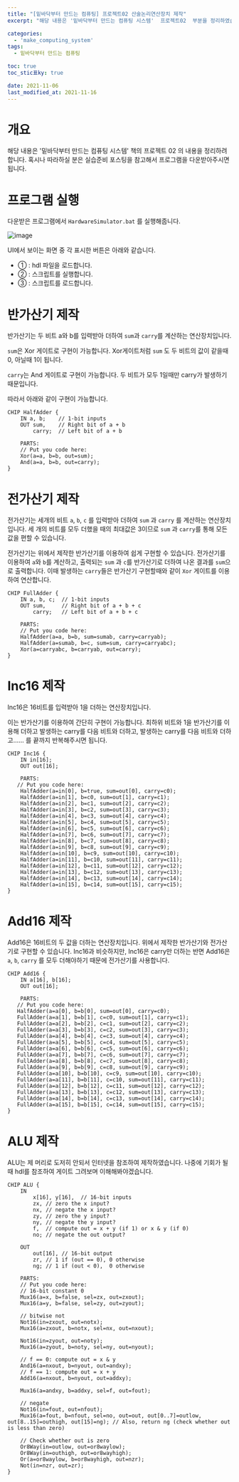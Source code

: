 ```yaml
---
title: "[밑바닥부터 만드는 컴퓨팅] 프로젝트02 산술논리연산장치 제작"
excerpt: "해당 내용은 '밑바닥부터 만드는 컴퓨팅 시스템'  프로젝트02  부분을 정리하였습니다. "

categories:
  - 'make_computing_system'
tags:
  - 밑바닥부터 만드는 컴퓨팅

toc: true
toc_stic표ky: true

date: 2021-11-06
last_modified_at: 2021-11-16
---
```


# 개요 

해당 내용은 '밑바닥부터 만드는 컴퓨팅 시스템' 책의 프로젝트 02 의 내용을 정리하려 합니다. 
혹시나 따라하실 분은 실습준비 포스팅을 참고해서 프로그램을 다운받아주시면 됩니다. 

# 프로그램 실행 

다운받은 프로그램에서 `HardwareSimulator.bat` 를 실행해줍니다. 

![image](https://user-images.githubusercontent.com/35713051/142761388-9d8c0dc9-0cfb-4c4e-bdde-8b2fc20c87d3.png)

UI에서 보이는 화면 중 각 표시한 버튼은 아래와 같습니다. 

* ① : hdl 파일을 로드합니다. 
* ② : 스크립트를 실행합니다. 
* ③ : 스크립트를 로드합니다. 

# 반가산기 제작

반가산기는 두 비트 a와 b를 입력받아 더하여 `sum`과 `carry`를 계산하는 연산장치입니다. 

`sum`은 Xor 게이트로 구현이 가능합니다. 
Xor게이트처럼 `sum` 도 두 비트의 값이 같을때 0, 아닐때 1이 됩니다. 

`carry`는 And 게이트로 구현이 가능합니다. 
두 비트가 모두 1일때만 carry가 발생하기 때문입니다. 

따라서 아래와 같이 구현이 가능합니다.

```
CHIP HalfAdder {
    IN a, b;    // 1-bit inputs
    OUT sum,    // Right bit of a + b 
        carry;  // Left bit of a + b

    PARTS:
    // Put you code here:
    Xor(a=a, b=b, out=sum);
    And(a=a, b=b, out=carry);
}
```

# 전가산기 제작 

전가산기는 세개의 비트 `a`, `b`, `c` 를 입력받아 더하여 `sum` 과 `carry` 를 계산하는 연산장치입니다. 
세 개의 비트를 모두 더했을 때의 최대값은 3이므로 `sum` 과 `carry`를 통해 모든 값을 편할 수 있습니다. 

전가산기는 위에서 제작한 반가산기를 이용하여 쉽게 구현할 수 있습니다. 
전가산기를 이용하여 `a`와 `b`를 계산하고, 출력되는 `sum` 과 `c`를 반가산기로 더하여 나온 결과를 `sum`으로 출력합니다. 
이때 발생하는 `carry`들은 반가산기 구현할때와 같이 `Xor` 게이트를 이용하여 연산합니다. 
```
CHIP FullAdder {
    IN a, b, c;  // 1-bit inputs
    OUT sum,     // Right bit of a + b + c
        carry;   // Left bit of a + b + c

    PARTS:
    // Put you code here:
    HalfAdder(a=a, b=b, sum=sumab, carry=carryab);
    HalfAdder(a=sumab, b=c, sum=sum, carry=carryabc);
	Xor(a=carryabc, b=carryab, out=carry);
}
```

# Inc16 제작 

Inc16은 16비트를 입력받아 1을 더하는 연산장치입니다. 

이는 반가산기를 이용하여 간단히 구현이 가능합니다. 
최하위 비트와 1을 반가산기를 이용해 더하고 발생하는 carry를 다음 비트와 더하고, 발생하는 carry를 다음 비트와 더하고......
를 끝까지 반복해주시면 됩니다.  

```
CHIP Inc16 {
    IN in[16];
    OUT out[16];

    PARTS:
   // Put you code here:
    HalfAdder(a=in[0], b=true, sum=out[0], carry=c0);
    HalfAdder(a=in[1], b=c0, sum=out[1], carry=c1);
    HalfAdder(a=in[2], b=c1, sum=out[2], carry=c2);
    HalfAdder(a=in[3], b=c2, sum=out[3], carry=c3);
    HalfAdder(a=in[4], b=c3, sum=out[4], carry=c4);
    HalfAdder(a=in[5], b=c4, sum=out[5], carry=c5);
    HalfAdder(a=in[6], b=c5, sum=out[6], carry=c6);
    HalfAdder(a=in[7], b=c6, sum=out[7], carry=c7);
    HalfAdder(a=in[8], b=c7, sum=out[8], carry=c8);
    HalfAdder(a=in[9], b=c8, sum=out[9], carry=c9);
    HalfAdder(a=in[10], b=c9, sum=out[10], carry=c10);
    HalfAdder(a=in[11], b=c10, sum=out[11], carry=c11);
    HalfAdder(a=in[12], b=c11, sum=out[12], carry=c12);
    HalfAdder(a=in[13], b=c12, sum=out[13], carry=c13);
    HalfAdder(a=in[14], b=c13, sum=out[14], carry=c14);
    HalfAdder(a=in[15], b=c14, sum=out[15], carry=c15);   
}
```

# Add16 제작 

Add16은 16비트의 두 값을 더하는 연산장치입니다. 
위에서 제작한 반가산기와 전가산기로 구현할 수 있습니다. 
Inc16과 비슷하지만, Inc16은 carry만 더하는 반면 Add16은 `a`, `b`, `carry` 를 모두 더해야하기 때문에 전가산기를 사용합니다. 

```
CHIP Add16 {
    IN a[16], b[16];
    OUT out[16];

    PARTS:
   // Put you code here:
   HalfAdder(a=a[0], b=b[0], sum=out[0], carry=c0);
   FullAdder(a=a[1], b=b[1], c=c0, sum=out[1], carry=c1);
   FullAdder(a=a[2], b=b[2], c=c1, sum=out[2], carry=c2);
   FullAdder(a=a[3], b=b[3], c=c2, sum=out[3], carry=c3);
   FullAdder(a=a[4], b=b[4], c=c3, sum=out[4], carry=c4);
   FullAdder(a=a[5], b=b[5], c=c4, sum=out[5], carry=c5);
   FullAdder(a=a[6], b=b[6], c=c5, sum=out[6], carry=c6);
   FullAdder(a=a[7], b=b[7], c=c6, sum=out[7], carry=c7);
   FullAdder(a=a[8], b=b[8], c=c7, sum=out[8], carry=c8);
   FullAdder(a=a[9], b=b[9], c=c8, sum=out[9], carry=c9);
   FullAdder(a=a[10], b=b[10], c=c9, sum=out[10], carry=c10);
   FullAdder(a=a[11], b=b[11], c=c10, sum=out[11], carry=c11);
   FullAdder(a=a[12], b=b[12], c=c11, sum=out[12], carry=c12);
   FullAdder(a=a[13], b=b[13], c=c12, sum=out[13], carry=c13);
   FullAdder(a=a[14], b=b[14], c=c13, sum=out[14], carry=c14);
   FullAdder(a=a[15], b=b[15], c=c14, sum=out[15], carry=c15);
}
```

# ALU 제작

ALU는 제 머리로 도저히 안되서 인터넷을 참조하여 제작하였습니다. 
나중에 기회가 될 때 hdl를 참조하여 게이트 그려보며 이해해봐야겠습니다. 

```
CHIP ALU {
    IN  
        x[16], y[16],  // 16-bit inputs        
        zx, // zero the x input?
        nx, // negate the x input?
        zy, // zero the y input?
        ny, // negate the y input?
        f,  // compute out = x + y (if 1) or x & y (if 0)
        no; // negate the out output?

    OUT 
        out[16], // 16-bit output
        zr, // 1 if (out == 0), 0 otherwise
        ng; // 1 if (out < 0),  0 otherwise

    PARTS:
    // Put you code here:
    // 16-bit constant 0
    Mux16(a=x, b=false, sel=zx, out=zxout);
    Mux16(a=y, b=false, sel=zy, out=zyout);

    // bitwise not
    Not16(in=zxout, out=notx);
    Mux16(a=zxout, b=notx, sel=nx, out=nxout);

    Not16(in=zyout, out=noty);
    Mux16(a=zyout, b=noty, sel=ny, out=nyout);

    // f == 0: compute out = x & y
    And16(a=nxout, b=nyout, out=andxy);
    // f == 1: compute out = x + y
    Add16(a=nxout, b=nyout, out=addxy);

    Mux16(a=andxy, b=addxy, sel=f, out=fout);

    // negate
    Not16(in=fout, out=nfout);
    Mux16(a=fout, b=nfout, sel=no, out=out, out[0..7]=outlow, out[8..15]=outhigh, out[15]=ng); // Also, return ng (check whether out is less than zero)

    // Check whether out is zero
    Or8Way(in=outlow, out=or8waylow);
    Or8Way(in=outhigh, out=or8wayhigh);
    Or(a=or8waylow, b=or8wayhigh, out=nzr);
    Not(in=nzr, out=zr);
}
```